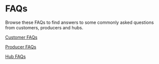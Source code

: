 # FAQs

Browse these FAQs to find answers to some commonly asked questions from customers, producers and hubs.

[Customer FAQs](chapter1/customer-faqs.md)

[Producer FAQs](chapter1/producer-faqs.md)

[Hub FAQs](chapter1/hub-faqs.md)

